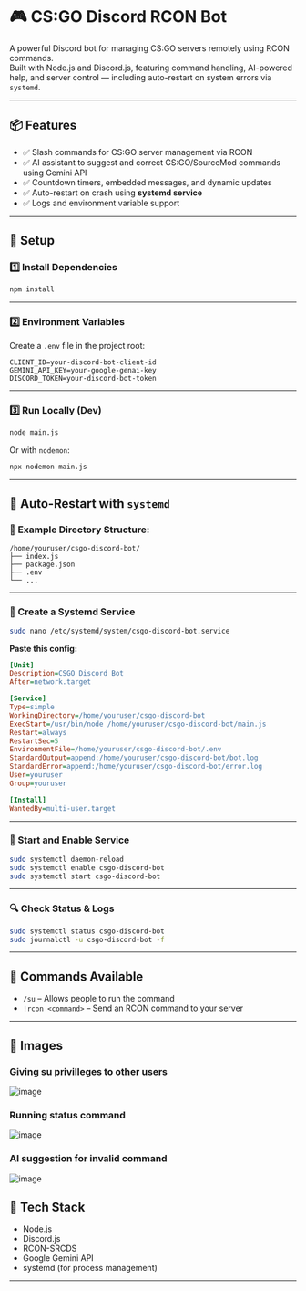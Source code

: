 
# 🎮 CS:GO Discord RCON Bot

A powerful Discord bot for managing CS:GO servers remotely using RCON commands.  
Built with Node.js and Discord.js, featuring command handling, AI-powered help, and server control — including auto-restart on system errors via `systemd`.

---

## 📦 Features

- ✅ Slash commands for CS:GO server management via RCON  
- ✅ AI assistant to suggest and correct CS:GO/SourceMod commands using Gemini API  
- ✅ Countdown timers, embedded messages, and dynamic updates  
- ✅ Auto-restart on crash using **systemd service**  
- ✅ Logs and environment variable support  

---

## 🚀 Setup

### 1️⃣ Install Dependencies

```bash
npm install
````

---

### 2️⃣ Environment Variables

Create a `.env` file in the project root:

```env
CLIENT_ID=your-discord-bot-client-id
GEMINI_API_KEY=your-google-genai-key
DISCORD_TOKEN=your-discord-bot-token

```

---

### 3️⃣ Run Locally (Dev)

```bash
node main.js
```

Or with `nodemon`:

```bash
npx nodemon main.js
```

---

## 🔄 Auto-Restart with `systemd`

### 📁 Example Directory Structure:

```
/home/youruser/csgo-discord-bot/
├── index.js
├── package.json
├── .env
└── ...
```

---

### 📜 Create a Systemd Service

```bash
sudo nano /etc/systemd/system/csgo-discord-bot.service
```

**Paste this config:**

```ini
[Unit]
Description=CSGO Discord Bot
After=network.target

[Service]
Type=simple
WorkingDirectory=/home/youruser/csgo-discord-bot
ExecStart=/usr/bin/node /home/youruser/csgo-discord-bot/main.js
Restart=always
RestartSec=5
EnvironmentFile=/home/youruser/csgo-discord-bot/.env
StandardOutput=append:/home/youruser/csgo-discord-bot/bot.log
StandardError=append:/home/youruser/csgo-discord-bot/error.log
User=youruser
Group=youruser

[Install]
WantedBy=multi-user.target
```

---

### 🔄 Start and Enable Service

```bash
sudo systemctl daemon-reload
sudo systemctl enable csgo-discord-bot
sudo systemctl start csgo-discord-bot
```

---

### 🔍 Check Status & Logs

```bash
sudo systemctl status csgo-discord-bot
sudo journalctl -u csgo-discord-bot -f
```

---

## 📖 Commands Available

* `/su` – Allows people to run the command
* `!rcon <command>` – Send an RCON command to your server


---

## 📸 Images
### Giving su privilleges to other users
![image](https://github.com/user-attachments/assets/e5901f32-a338-415a-a964-9612173ceadc)
### Running status command
![image](https://github.com/user-attachments/assets/233e9d5d-ab15-4fc0-b687-b9dd21e2685a)
### AI suggestion for invalid command
![image](https://github.com/user-attachments/assets/70f65bd3-40b2-4ffa-973f-4fa4b8464df9)

## 💾 Tech Stack

* Node.js
* Discord.js
* RCON-SRCDS
* Google Gemini API
* systemd (for process management)

---


